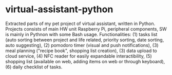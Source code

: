# virtual-assistant-python
Extracted parts of my pet project of virtual assistant, written in Python. Projects consists of main HW unit Raspberry Pi, peripheral components, SW is mainly in Pythnon with some Bash usage. Functionalities: (1) tasks list (auto sorting between project and life related, priority sorting, date sorting, auto suggesting),  (2) pomodoro timer (visual and push notifications), (3) meal planning ("recipe book", shopping list creation), (3) data upload to cloud service, (4) NFC reader for easily expandable interactibility, (5) shopping list (available on web, adding items on web or through keyboard), (6) daily checklist of tasks.
